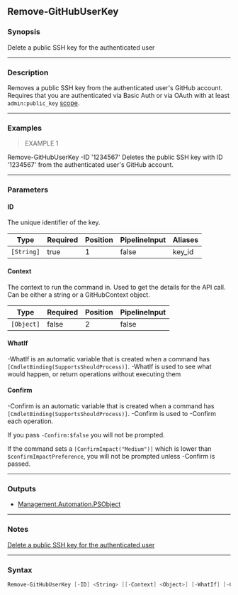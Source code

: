 Remove-GitHubUserKey
--------------------

### Synopsis
Delete a public SSH key for the authenticated user

---

### Description

Removes a public SSH key from the authenticated user's GitHub account.
Requires that you are authenticated via Basic Auth or via OAuth with at least `admin:public_key`
[scope](https://docs.github.com/apps/building-oauth-apps/understanding-scopes-for-oauth-apps/).

---

### Examples
> EXAMPLE 1

Remove-GitHubUserKey -ID '1234567'
Deletes the public SSH key with ID '1234567' from the authenticated user's GitHub account.

---

### Parameters
#### **ID**
The unique identifier of the key.

|Type      |Required|Position|PipelineInput|Aliases|
|----------|--------|--------|-------------|-------|
|`[String]`|true    |1       |false        |key_id |

#### **Context**
The context to run the command in. Used to get the details for the API call.
Can be either a string or a GitHubContext object.

|Type      |Required|Position|PipelineInput|
|----------|--------|--------|-------------|
|`[Object]`|false   |2       |false        |

#### **WhatIf**
-WhatIf is an automatic variable that is created when a command has ```[CmdletBinding(SupportsShouldProcess)]```.
-WhatIf is used to see what would happen, or return operations without executing them
#### **Confirm**
-Confirm is an automatic variable that is created when a command has ```[CmdletBinding(SupportsShouldProcess)]```.
-Confirm is used to -Confirm each operation.

If you pass ```-Confirm:$false``` you will not be prompted.

If the command sets a ```[ConfirmImpact("Medium")]``` which is lower than ```$confirmImpactPreference```, you will not be prompted unless -Confirm is passed.

---

### Outputs
* [Management.Automation.PSObject](https://learn.microsoft.com/en-us/dotnet/api/System.Management.Automation.PSObject)

---

### Notes
[Delete a public SSH key for the authenticated user](https://docs.github.com/rest/users/keys#delete-a-public-ssh-key-for-the-authenticated-user)

---

### Syntax
```PowerShell
Remove-GitHubUserKey [-ID] <String> [[-Context] <Object>] [-WhatIf] [-Confirm] [<CommonParameters>]
```
